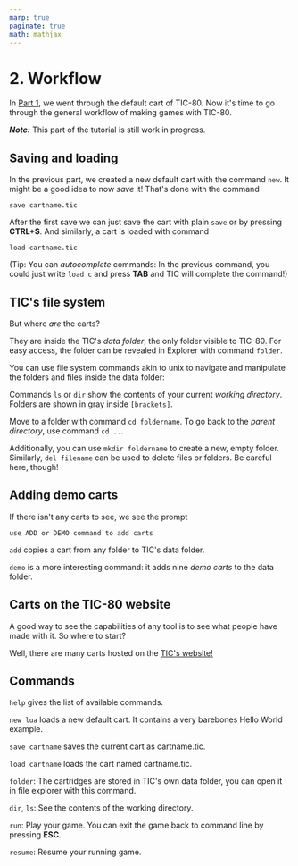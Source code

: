 ```yaml
---
marp: true
paginate: true
math: mathjax
---
```

<!-- headingDivider: 3 -->
<!-- class: default -->

# 2. Workflow

In [Part 1](https://github.com/nesbox/TIC-80/wiki/A-step-by-step-introduction-to-TIC-80,-Part-1:-The-Default-Cart), we went through the default cart of TIC-80. Now it's time to go through the general workflow of making games with TIC-80.

_**Note:**_ This part of the tutorial is still work in progress.

## Saving and loading

In the previous part, we created a new default cart with the command `new`. It might be a good idea to now _save_ it! That's done with the command

    save cartname.tic

After the first save we can just save the cart with plain `save` or by pressing **CTRL+S**.
And similarly, a cart is loaded with command

    load cartname.tic

(Tip: You can _autocomplete_ commands: In the previous command, you could just write `load c` and press **TAB** and TIC will complete the command!)

## TIC's file system

But where _are_ the carts?

They are inside the TIC's _data folder_, the only folder visible to TIC-80. For easy access, the folder can be revealed in Explorer with command `folder`.

You can use file system commands akin to unix to navigate and manipulate the folders and files inside the data folder:

Commands `ls` or `dir` show the contents of your current _working directory_. Folders are shown in gray inside `[brackets]`.

Move to a folder with command `cd foldername`. To go back to the _parent directory_, use command `cd ..`.

Additionally, you can use `mkdir foldername` to create a new, empty folder. Similarly, `del filename` can be used to delete files or folders. Be careful here, though!

## Adding demo carts

If there isn't any carts to see, we see the prompt

    use ADD or DEMO command to add carts

`add` copies a cart from any folder to TIC's data folder.

`demo` is a more interesting command: it adds nine _demo carts_ to the data folder.

## Carts on the TIC-80 website

A good way to see the capabilities of any tool is to see what people have made with it. So where to start?

Well, there are many carts hosted on the [TIC's website!](https://tic80.com/play)

## Commands

`help` gives the list of available commands.

`new lua` loads a new default cart. It contains a very barebones Hello World example.

`save cartname` saves the current cart as cartname.tic.

`load cartname` loads the cart named cartname.tic.

`folder`: The cartridges are stored in TIC's own data folder, you can open it in file explorer with this command.

`dir`, `ls`: See the contents of the working directory.

`run`: Play your game. You can exit the game back to command line by pressing **ESC**. 

`resume`: Resume your running game.